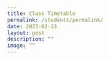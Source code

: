 ```yaml
---
title: Class Timetable
permalink: /students/permalink/
date: 2023-02-13
layout: post
description: ""
image: ""
---
```


